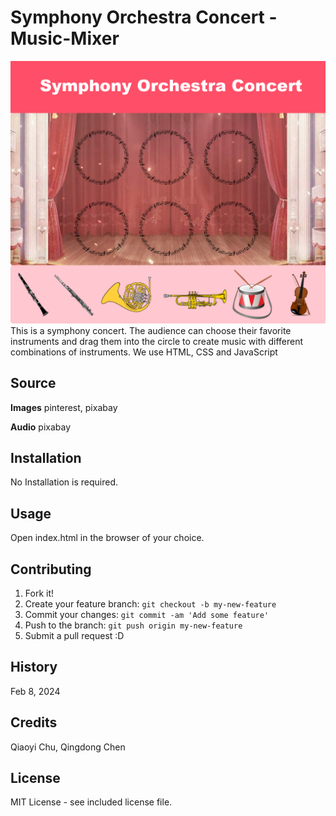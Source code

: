 # Symphony Orchestra Concert - Music-Mixer
![Symphony Orchestra Concert ](images/template.png)
This is a symphony concert. The audience can choose their favorite instruments and drag them into the circle to create music with different combinations of instruments. We use HTML, CSS and JavaScript


## Source
**Images** pinterest, pixabay

**Audio** pixabay

## Installation

No Installation is required.

## Usage

Open index.html in the browser of your choice.

## Contributing

1. Fork it!
2. Create your feature branch: `git checkout -b my-new-feature`
3. Commit your changes: `git commit -am 'Add some feature'`
4. Push to the branch: `git push origin my-new-feature`
5. Submit a pull request :D

## History

Feb 8, 2024

## Credits

Qiaoyi Chu, Qingdong Chen

## License

MIT License - see included license file.
